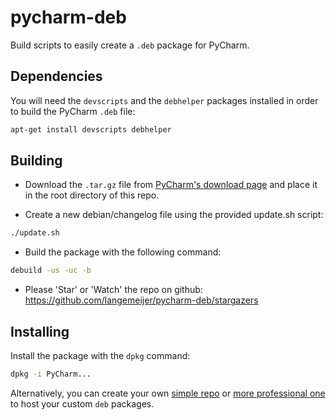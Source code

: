 pycharm-deb
=============

Build scripts to easily create a `.deb` package for PyCharm.


Dependencies
------------

You will need the `devscripts` and the `debhelper` packages installed in order to build the PyCharm `.deb` file:

```sh
apt-get install devscripts debhelper
```


Building
--------

* Download the `.tar.gz` file from [PyCharm's download page](https://www.jetbrains.com/pycharm/download/index.html) and place it in the root directory of this repo.

* Create a new debian/changelog file using the provided update.sh script:
```sh
./update.sh
```

* Build the package with the following command:

```sh
debuild -us -uc -b
```

* Please 'Star' or 'Watch' the repo on github: https://github.com/langemeijer/pycharm-deb/stargazers

Installing
----------

Install the package with the `dpkg` command:

```sh
dpkg -i PyCharm...
```

Alternatively, you can create your own [simple repo](https://wiki.debian.org/DebianRepository/HowTo/TrivialRepository) or
[more professional one](https://wiki.debian.org/SettingUpSignedAptRepositoryWithReprepro) to host your custom `deb` packages.
